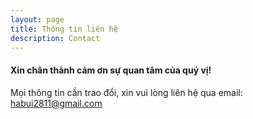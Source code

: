 ```yaml
---
layout: page
title: Thông tin liên hệ
description: Contact
---
```


#### Xin chân thành cảm ơn sự quan tâm của quý vị! 
Mọi thông tin cần trao đổi, xin vui lòng liên hệ qua email: habui2811@gmail.com

